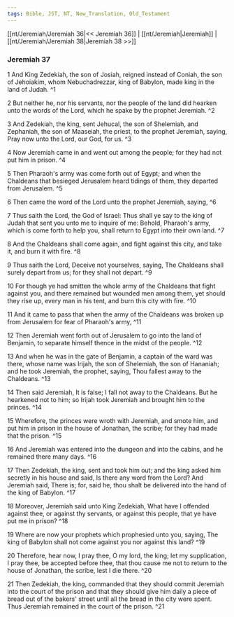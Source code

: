 ```yaml
---
tags: Bible, JST, NT, New_Translation, Old_Testament
---
```


[[nt/Jeremiah/Jeremiah 36|<< Jeremiah 36]] | [[nt/Jeremiah|Jeremiah]] | [[nt/Jeremiah/Jeremiah 38|Jeremiah 38 >>]]

### Jeremiah 37

1 And King Zedekiah, the son of Josiah, reigned instead of Coniah, the son of Jehoiakim, whom Nebuchadrezzar, king of Babylon, made king in the land of Judah.  ^1

2 But neither he, nor his servants, nor the people of the land did hearken unto the words of the Lord, which he spake by the prophet Jeremiah.  ^2

3 And Zedekiah, the king, sent Jehucal, the son of Shelemiah, and Zephaniah, the son of Maaseiah, the priest, to the prophet Jeremiah, saying, Pray now unto the Lord, our God, for us.  ^3

4 Now Jeremiah came in and went out among the people; for they had not put him in prison.  ^4

5 Then Pharaoh\'s army was come forth out of Egypt; and when the Chaldeans that besieged Jerusalem heard tidings of them, they departed from Jerusalem.  ^5

6 Then came the word of the Lord unto the prophet Jeremiah, saying,  ^6

7 Thus saith the Lord, the God of Israel: Thus shall ye say to the king of Judah that sent you unto me to inquire of me: Behold, Pharaoh\'s army, which is come forth to help you, shall return to Egypt into their own land.  ^7

8 And the Chaldeans shall come again, and fight against this city, and take it, and burn it with fire.  ^8

9 Thus saith the Lord, Deceive not yourselves, saying, The Chaldeans shall surely depart from us; for they shall not depart.  ^9

10 For though ye had smitten the whole army of the Chaldeans that fight against you, and there remained but wounded men among them, yet should they rise up, every man in his tent, and burn this city with fire.  ^10

11 And it came to pass that when the army of the Chaldeans was broken up from Jerusalem for fear of Pharaoh\'s army,  ^11

12 Then Jeremiah went forth out of Jerusalem to go into the land of Benjamin, to separate himself thence in the midst of the people.  ^12

13 And when he was in the gate of Benjamin, a captain of the ward was there, whose name was Irijah, the son of Shelemiah, the son of Hananiah; and he took Jeremiah, the prophet, saying, Thou fallest away to the Chaldeans.  ^13

14 Then said Jeremiah, It is false; I fall not away to the Chaldeans. But he hearkened not to him; so Irijah took Jeremiah and brought him to the princes.  ^14

15 Wherefore, the princes were wroth with Jeremiah, and smote him, and put him in prison in the house of Jonathan, the scribe; for they had made that the prison.  ^15

16 And Jeremiah was entered into the dungeon and into the cabins, and he remained there many days.  ^16

17 Then Zedekiah, the king, sent and took him out; and the king asked him secretly in his house and said, Is there any word from the Lord? And Jeremiah said, There is; for, said he, thou shalt be delivered into the hand of the king of Babylon.  ^17

18 Moreover, Jeremiah said unto King Zedekiah, What have I offended against thee, or against thy servants, or against this people, that ye have put me in prison?  ^18

19 Where are now your prophets which prophesied unto you, saying, The king of Babylon shall not come against you nor against this land?  ^19

20 Therefore, hear now, I pray thee, O my lord, the king; let my supplication, I pray thee, be accepted before thee, that thou cause me not to return to the house of Jonathan, the scribe, lest I die there.  ^20

21 Then Zedekiah, the king, commanded that they should commit Jeremiah into the court of the prison and that they should give him daily a piece of bread out of the bakers\' street until all the bread in the city were spent. Thus Jeremiah remained in the court of the prison.  ^21

 

